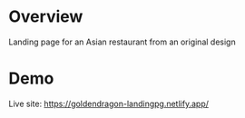 # Overview
Landing page for an Asian restaurant from an original design

# Demo

Live site: https://goldendragon-landingpg.netlify.app/
